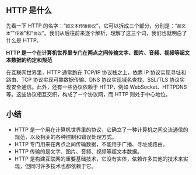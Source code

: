 ## HTTP 是什么

先看一下 HTTP 的名字：“`超文本传输协议`”，它可以拆成三个部分，分别是：“`超文本`”“`传输`”和“`协议`”。我们从后往前来逐个解析，理解了这三个词，我们也就明白了什么是 HTTP。

**HTTP 是一个在计算机世界里专门在两点之间传输文字、图片、音频、视频等超文本数据的约定和规范**

在互联网世界里，HTTP 通常跑在 TCP/IP 协议栈之上，依靠 IP 协议实现寻址和路由、TCP 协议实现可靠数据传输、DNS 协议实现域名查找、SSL/TLS 协议实现安全通信。此外，还有一些协议依赖于 HTTP，例如 WebSocket、HTTPDNS 等。这些协议相互交织，构成了一个协议网，而 HTTP 则处于中心地位。

## 小结

* HTTP 是一个用在计算机世界里的协议，它确立了一种计算机之间交流通信的规范，以及相关的各种控制和错误处理方式。
* HTTP 专门用来在两点之间传输数据，不能用于广播、寻址或路由。
* HTTP 传输的是文字、图片、音频、视频等超文本数据。
* HTTP 是构建互联网的重要基础技术，它没有实体，依赖许多其他的技术来实现，但同时许多技术也都依赖于它。


